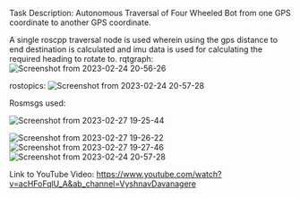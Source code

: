 
Task Description:
Autonomous Traversal of Four Wheeled Bot from one GPS coordinate to another GPS coordinate.

A single roscpp traversal node is used wherein using the gps distance to end destination is calculated and imu data is used for calculating the required heading to rotate to.
rqtgraph:
![Screenshot from 2023-02-24 20-56-26](https://user-images.githubusercontent.com/96124935/221219255-bf6888cf-b80c-44fa-aaa8-742839b9716b.png)

rostopics:
![Screenshot from 2023-02-24 20-57-28](https://user-images.githubusercontent.com/96124935/221219338-1cfa2f70-4279-49ca-8f81-e6946bbe22df.png)

Rosmsgs used:

![Screenshot from 2023-02-27 19-25-44](https://user-images.githubusercontent.com/96124935/221584013-ab80217b-aeea-4eb3-940e-8d3fb9dc76ca.png)

![Screenshot from 2023-02-27 19-26-22](https://user-images.githubusercontent.com/96124935/221584019-5f41443d-181c-45f3-928f-2c46558d912b.png)
![Screenshot from 2023-02-27 19-27-46](https://user-images.githubusercontent.com/96124935/221584030-268cf7d3-cf51-442a-b158-e923248c188a.png)
![Screenshot from 2023-02-24 20-57-28](https://user-images.githubusercontent.com/96124935/221583944-17e260b8-9f6b-43c0-b527-d60ee4bb48ce.png)

Link to YouTube Video:
https://www.youtube.com/watch?v=acHFoFqlU_A&ab_channel=VyshnavDavanagere
